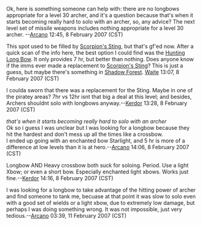 Ok, here is something someone can help with: there are no longbows
appropriate for a level 30 archer, and it's a question because that's
when it starts becoming really hard to solo with an archer, so, any
advice? The next level set of missile weapons includes nothing
appropriate for a level 30 archer. --[Arcano](User:Arcano "wikilink")
12:45, 8 February 2007 (CST)

This spot used to be filled by [Scorpion's
Sting](Scorpion's_Sting "wikilink"), but that's gf'ed now. After a quick
scan of the info here, the best option I could find was the [Hunting
Long Bow](Hunting_Long_Bow "wikilink"). It only provides 7 hr, but
better than nothing. Does anyone know if the imms ever made a
replacement to [Scorpion's Sting](Scorpion's_Sting "wikilink")? This is
just a guess, but maybe there's something in [Shadow
Forest](:Category:Shadow_Forest "wikilink").
[Waite](User:Waite "wikilink") 13:07, 8 February 2007 (CST)

I coulda sworn that there was a replacement for the Sting. Maybe in one
of the piratey areas? 7hr vs 12hr isnt that big a deal at this level;
and besides, Archers shouldnt solo with longbows
anyway.--[Kerdor](User:Kerdor "wikilink") 13:28, 8 February 2007 (CST)

*that's when it starts becoming really hard to solo with an archer*  
Ok so i guess I was unclear but I was looking for a longbow because they
hit the hardest and don't mess up all the times like a crossbow.  
I ended up going with an enchanted bow Starlight, and 5 hr is more of a
difference at low levels than it is at
hero.--[Arcano](User:Arcano "wikilink") 14:06, 8 February 2007 (CST)

Longbow AND Heavy crossbow both suck for soloing. Period. Use a light
Xbow; or even a short bow. Especially enchanted light xbows. Works just
fine.--[Kerdor](User:Kerdor "wikilink") 14:16, 8 February 2007 (CST)

I was looking for a longbow to take advantage of the hitting power of
archer and find someone to tank me, becuase at that point it was slow to
solo even with a good set of wields or a light xbow, due to extremely
low damage, but perhaps I was doing something wrong. It was not
impossible, just very tedious.--[Arcano](User:Arcano "wikilink") 03:39,
11 February 2007 (CST)
